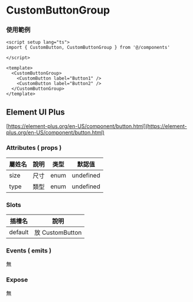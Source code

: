 # CustomButtonGroup

### 使用範例

```vue
<script setup lang="ts">
import { CustomButton, CustomButtonGroup } from '@/components'

</script>

<template>
  <CustomButtonGroup>
    <CustomButton label="Button1" />
    <CustomButton label="Button2" />
  </CustomButtonGroup>
</template>
```

## Element UI Plus

[https://element-plus.org/en-US/component/button.html](https://element-plus.org/en-US/component/button.html)

### Attributes ( props )
| 屬姓名          | 說明      | 类型    | 默認值    |
| --------------- | -------- | ------- | --------- |
| size            | 尺寸      | enum    | undefined |
| type            | 類型      | enum    | undefined |

### Slots

| 插槽名  | 說明             |
| ------- | --------------- |
| default | 放 CustomButton |


### Events ( emits )

無

### Expose

無